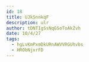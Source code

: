 ```yaml
---
id: 18
title: UJkSnnkqF
description: ulr
author: tDNTIgSsNqGSoToAkZvh
date: 10/4/27
tags:
  - hgLvKmPxmDkURnAWVVRGUhvbs
  - HRObNjxrFD
---
```

